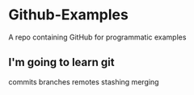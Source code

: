 # Github-Examples
A repo containing GitHub for programmatic examples

## I'm going to learn git
commits
branches
remotes
stashing
merging
